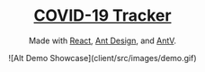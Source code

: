 <h1 align="center"><a href="https://covid19-tracker2021.herokuapp.com/">COVID-19 Tracker</a></h1>
<p align="center">Made with <a href="https://reactjs.org/docs/hooks-overview.html" target="_blank">React</a>, <a href="https://ant.design/docs/react/introduce" target="_blank">Ant Design</a>, and <a href="https://ava.antv.vision/en" target="_blank">AntV</a>.</p>

<div align="center">
![Alt Demo Showcase](client/src/images/demo.gif)
</div>
